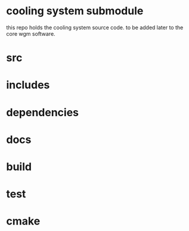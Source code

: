# cooling system submodule
this repo holds the cooling system source code. to be added later to the core wgm software.

# src

# includes

# dependencies

# docs

# build

# test

# cmake
